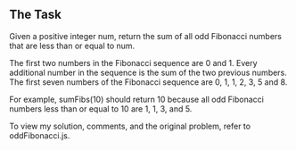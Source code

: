 ## The Task

Given a positive integer num, return the sum of all odd Fibonacci numbers that are less than or equal to num.

The first two numbers in the Fibonacci sequence are 0 and 1. Every additional number in the sequence is the sum of the two previous numbers. The first seven numbers of the Fibonacci sequence are 0, 1, 1, 2, 3, 5 and 8.

For example, sumFibs(10) should return 10 because all odd Fibonacci numbers less than or equal to 10 are 1, 1, 3, and 5.

To view my solution, comments, and the original problem, refer to oddFibonacci.js.
